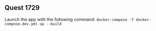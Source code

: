 ## Quest 1729

Launch the app with the following command: `docker-compose -f docker-compose.dev.yml up --build`
